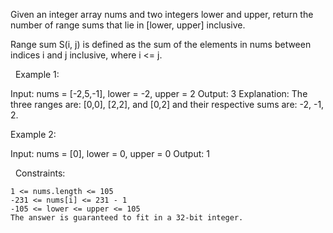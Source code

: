 Given an integer array nums and two integers lower and upper, return the number of range sums that lie in [lower, upper] inclusive.

Range sum S(i, j) is defined as the sum of the elements in nums between indices i and j inclusive, where i <= j.

 
Example 1:

Input: nums = [-2,5,-1], lower = -2, upper = 2
Output: 3
Explanation: The three ranges are: [0,0], [2,2], and [0,2] and their respective sums are: -2, -1, 2.


Example 2:

Input: nums = [0], lower = 0, upper = 0
Output: 1


 
Constraints:


	1 <= nums.length <= 105
	-231 <= nums[i] <= 231 - 1
	-105 <= lower <= upper <= 105
	The answer is guaranteed to fit in a 32-bit integer.


